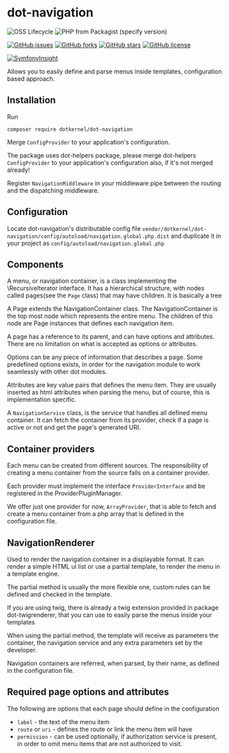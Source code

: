 # dot-navigation

![OSS Lifecycle](https://img.shields.io/osslifecycle/dotkernel/dot-navigation)
![PHP from Packagist (specify version)](https://img.shields.io/packagist/php-v/dotkernel/dot-navigation/3.4.0)

[![GitHub issues](https://img.shields.io/github/issues/dotkernel/dot-navigation)](https://github.com/dotkernel/dot-navigation/issues)
[![GitHub forks](https://img.shields.io/github/forks/dotkernel/dot-navigation)](https://github.com/dotkernel/dot-navigation/network)
[![GitHub stars](https://img.shields.io/github/stars/dotkernel/dot-navigation)](https://github.com/dotkernel/dot-navigation/stargazers)
[![GitHub license](https://img.shields.io/github/license/dotkernel/dot-navigation)](https://github.com/dotkernel/dot-navigation/blob/3.0/LICENSE.md)

[![SymfonyInsight](https://insight.symfony.com/projects/68b7c728-4cc9-40ac-a3be-cf17f9b2eaf1/big.svg)](https://insight.symfony.com/projects/68b7c728-4cc9-40ac-a3be-cf17f9b2eaf1)


Allows you to easily define and parse menus inside templates, configuration based approach.

## Installation

Run

    composer require dotkernel/dot-navigation

Merge `ConfigProvider` to your application's configuration.

The package uses dot-helpers package, please merge dot-helpers `ConfigProvider` to your application's configuration
also, if it's not merged already!

Register `NavigationMiddleware` in your middleware pipe between the routing and the dispatching middleware.

## Configuration

Locate dot-navigation's distributable config file `vendor/dotkernel/dot-navigation/config/autoload/navigation.global.php.dist` and duplicate it in your project as `config/autoload/navigation.global.php`


## Components

A menu, or navigation container, is a class implementing the \RecursiveIterator interface. It has a hierarchical structure, with nodes called pages(see the `Page` class) that may have children. It is basically a tree

A Page extends the NavigationContainer class. The NavigationContainer is the top most node which represents the entire menu. The children of this node are Page instances that defines each navigation item.

A page has a reference to its parent, and can have options and attributes. There are no limitation on what is accepted as options or attributes.

Options can be any piece of information that describes a page. Some predefined options exists, in order for the navigation module to work seamlessly with other dot modules.

Attributes are key value pairs that defines the menu item. They are usually inserted as html attributes when parsing the menu, but of course, this is implementation specific.

A `NavigationService` class, is the service that handles all defined menu container. It can fetch the container from its provider, check if a page is active or not and get the page's generated URI.


## Container providers

Each menu can be created from different sources. The responsibility of creating a menu container from the source falls on a container provider.

Each provider must implement the interface `ProviderInterface` and be registered in the ProviderPluginManager.

We offer just one provider for now, `ArrayProvider`, that is able to fetch and create a menu container from a php array that is defined in the configuration file.


## NavigationRenderer

Used to render the navigation container in a displayable format. It can render a simple HTML ul list or use a partial template, to render the menu in a template engine.

The partial method is usually the more flexible one, custom rules can be defined and checked in the template.

If you are using twig, there is already a twig extension provided in package dot-twigrenderer, that you can use to easily parse the menus inside your templates


When using the partial method, the template will receive as parameters the container, the navigation service and any extra parameters set by the developer.

Navigation containers are referred, when parsed, by their name, as defined in the configuration file.

## Required page options and attributes

The following are options that each page should define in the configuration
* `label` - the text of the menu item
* `route` or `uri` - defines the route or link the menu item will have
* `permission` - can be used optionally, if authorization service is present, in order to omit menu items that are not authorized to visit.
